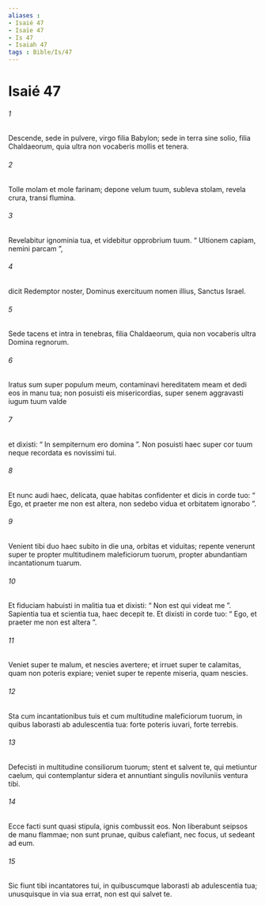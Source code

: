 ```yaml
---
aliases : 
- Isaié 47
- Isaïe 47
- Is 47
- Isaiah 47
tags : Bible/Is/47
---
```


# Isaié 47

###### 1
Descende, sede in pulvere, virgo filia Babylon; sede in terra sine solio, filia Chaldaeorum, quia ultra non vocaberis mollis et tenera.
###### 2
Tolle molam et mole farinam; depone velum tuum, subleva stolam, revela crura, transi flumina.
###### 3
Revelabitur ignominia tua, et videbitur opprobrium tuum. “ Ultionem capiam, nemini parcam ”,
###### 4
dicit Redemptor noster, Dominus exercituum nomen illius, Sanctus Israel.
###### 5
Sede tacens et intra in tenebras, filia Chaldaeorum, quia non vocaberis ultra Domina regnorum.
###### 6
Iratus sum super populum meum, contaminavi hereditatem meam et dedi eos in manu tua; non posuisti eis misericordias, super senem aggravasti iugum tuum valde
###### 7
et dixisti: “ In sempiternum ero domina ”. Non posuisti haec super cor tuum neque recordata es novissimi tui.
###### 8
Et nunc audi haec, delicata, quae habitas confidenter et dicis in corde tuo: “ Ego, et praeter me non est altera, non sedebo vidua et orbitatem ignorabo ”.
###### 9
Venient tibi duo haec subito in die una, orbitas et viduitas; repente venerunt super te propter multitudinem maleficiorum tuorum, propter abundantiam incantationum tuarum.
###### 10
Et fiduciam habuisti in malitia tua et dixisti: “ Non est qui videat me ”. Sapientia tua et scientia tua, haec decepit te. Et dixisti in corde tuo: “ Ego, et praeter me non est altera ”.
###### 11
Veniet super te malum, et nescies avertere; et irruet super te calamitas, quam non poteris expiare; veniet super te repente miseria, quam nescies.
###### 12
Sta cum incantationibus tuis et cum multitudine maleficiorum tuorum, in quibus laborasti ab adulescentia tua: forte poteris iuvari, forte terrebis.
###### 13
Defecisti in multitudine consiliorum tuorum; stent et salvent te, qui metiuntur caelum, qui contemplantur sidera et annuntiant singulis noviluniis ventura tibi.
###### 14
Ecce facti sunt quasi stipula, ignis combussit eos. Non liberabunt seipsos de manu flammae; non sunt prunae, quibus calefiant, nec focus, ut sedeant ad eum.
###### 15
Sic fiunt tibi incantatores tui, in quibuscumque laborasti ab adulescentia tua; unusquisque in via sua errat, non est qui salvet te.
